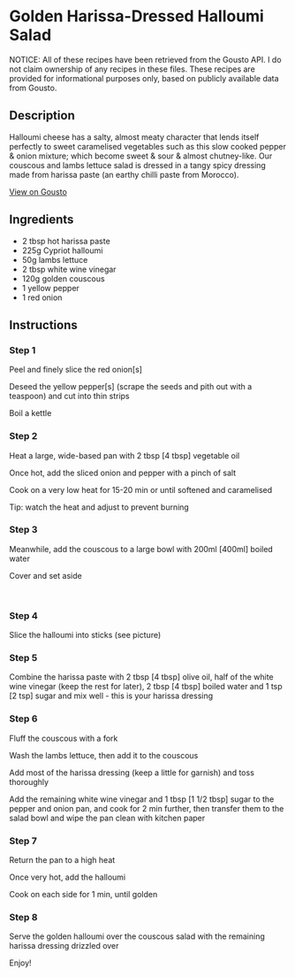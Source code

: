 # Golden Harissa-Dressed Halloumi Salad

NOTICE: All of these recipes have been retrieved from the Gousto API. I do not claim ownership of any recipes in these files. These recipes are provided for informational purposes only, based on publicly available data from Gousto.

## Description

Halloumi cheese has a salty, almost meaty character that lends itself perfectly to sweet caramelised vegetables such as this slow cooked pepper & onion mixture; which become sweet & sour & almost chutney-like. Our couscous and lambs lettuce salad is dressed in a tangy spicy dressing made from harissa paste (an earthy chilli paste from Morocco). 

[View on Gousto](https://www.gousto.co.uk/recipes/cookbook/golden-harissa-dressed-halloumi-salad)

## Ingredients

- 2 tbsp hot harissa paste
- 225g Cypriot halloumi
- 50g lambs lettuce
- 2 tbsp white wine vinegar
- 120g golden couscous
- 1 yellow pepper
- 1 red onion

## Instructions


### Step 1

Peel and finely slice the red onion<span class="text-danger">[s]</span>


Deseed the yellow&nbsp;pepper<span class="text-danger">[s]</span> (scrape the seeds and pith out with a teaspoon) and cut into thin strips


Boil a kettle&nbsp;


### Step 2

Heat a large, wide-based pan with 2 tbsp <span class="text-danger">[4 tbsp]</span>&nbsp;vegetable oil


Once hot, add the sliced onion and pepper with a pinch of salt


Cook on a very&nbsp;low heat for 15-20 min or until softened and caramelised


Tip:&nbsp;watch the heat and adjust to prevent burning


### Step 3

Meanwhile, add the couscous to a large bowl with 200ml <span class="text-danger">[400ml]</span>&nbsp;boiled water&nbsp;


Cover and set aside&nbsp;


&nbsp;


### Step 4

Slice the halloumi into sticks (see picture)


### Step 5

Combine the harissa paste with 2 tbsp <span class="text-danger">[4 tbsp]</span>&nbsp;olive oil, half of the white wine vinegar (keep the rest for later), 2 tbsp <span class="text-danger">[4 tbsp]</span>&nbsp;boiled water and 1 tsp <span class="text-danger">[2 tsp]</span>&nbsp;sugar and mix well - this is your harissa dressing


### Step 6

Fluff the couscous with a fork&nbsp;


Wash the lambs lettuce, then add it&nbsp;to the couscous


Add&nbsp;most of the harissa&nbsp;dressing (keep a little for garnish) and toss thoroughly&nbsp;


Add the remaining white wine vinegar and 1 tbsp <span class="text-danger">[1 1/2 tbsp]</span>&nbsp;sugar to the pepper and onion pan, and cook for 2 min further, then transfer them to the salad bowl and wipe the pan clean with kitchen paper


### Step 7

Return the pan to a high heat


Once very hot, add the halloumi&nbsp;


Cook on each side for 1 min, until golden

### Step 8

Serve the golden halloumi over the couscous&nbsp;salad with the remaining harissa&nbsp;dressing drizzled over


Enjoy!

